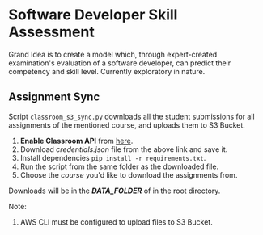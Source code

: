 # Software Developer Skill Assessment
Grand Idea is to create a model which, through expert-created examination's evaluation of a software developer, can predict their competency and skill level. Currently exploratory in nature.

## Assignment Sync
Script `classroom_s3_sync.py` downloads all the student submissions for all assignments of the mentioned course, and uploads them to S3 Bucket. 
1. **Enable Classroom API** from [here](https://developers.google.com/classroom/quickstart/python).
2. Download _credentials.json_ file from the above link and save it.
3. Install dependencies `pip install -r requirements.txt`.
5. Run the script from the same folder as the downloaded file.
6. Choose the _course_ you'd like to download the assignments from.

Downloads will be in the ___DATA_FOLDER___ of in the root directory.

Note: 
1. AWS CLI must be configured to upload files to S3 Bucket.
